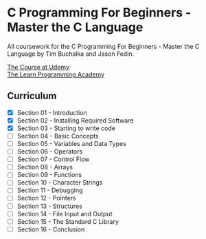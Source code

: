 # C Programming For Beginners - Master the C Language
All coursework for the C Programming For Beginners - Master the C Language by Tim Buchalka and Jason Fedin.

[The Course at Udemy](https://www.udemy.com/course/c-programming-for-beginners-/)   
[The Learn Programming Academy](http://learnprogramming.academy)

## Curriculum

- [x] Section 01 - Introduction
- [x] Section 02 - Installing Required Software
- [x] Section 03 - Starting to write code
- [ ] Section 04 - Basic Concepts
- [ ] Section 05 - Variables and Data Types
- [ ] Section 06 - Operators
- [ ] Section 07 - Control Flow
- [ ] Section 08 - Arrays
- [ ] Section 09 - Functions
- [ ] Section 10 - Character Strings
- [ ] Section 11 - Debugging
- [ ] Section 12 - Pointers
- [ ] Section 13 - Structures
- [ ] Section 14 - File Input and Output
- [ ] Section 15 - The Standard C Library
- [ ] Section 16 - Conclusion
